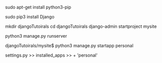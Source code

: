 sudo apt-get install python3-pip

sudo pip3 install Django

mkdir djangoTutoirals
cd djangoTutoirals
django-admin startproject mysite

python3 manage.py runserver

djangoTutoirals/mysite$ python3 manage.py startapp personal

settings.py >> installed_apps >> + 'personal'


